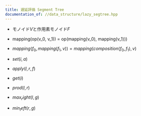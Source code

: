 ```yaml
---
title: 遅延評価 Segment Tree
documentation_of: //data_structure/lazy_segtree.hpp
---
```


- モノイド$V$と作用素モノイド$F$
- mapping(op(v_0, v_1)) = op(mapping(v_0), mapping(v_1)))
- $mapping(f_0, mapping(f_1, v)) = mapping(composition(f_0, f_1), v)$

- $set(i, a)$  

- $apply(l, r, f)$

- $get(i)$

- $prod(l, r)$

- $max_right(l, g)$

- $min_left(r, g)$